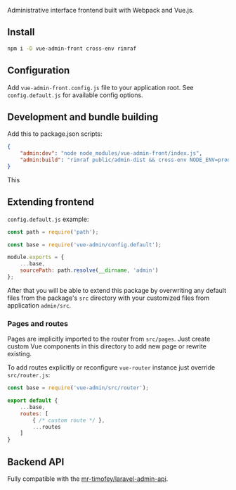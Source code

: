 Administrative interface frontend built with Webpack and Vue.js.

## Install

```bash
npm i -D vue-admin-front cross-env rimraf
```

## Configuration

Add `vue-admin-front.config.js` file to your application root.
See `config.default.js` for available config options.

## Development and bundle building

Add this to package.json scripts:

```json
{
	"admin:dev": "node node_modules/vue-admin-front/index.js",
	"admin:build": "rimraf public/admin-dist && cross-env NODE_ENV=production webpack --config node_modules/vue-admin-front/webpack.config.js --progress --hide-modules"
}
```

This

## Extending frontend

`config.default.js` example:

```js
const path = require('path');

const base = require('vue-admin/config.default');

module.exports = {
	...base,
	sourcePath: path.resolve(__dirname, 'admin')
};
```

After that you will be able to extend this package by overwriting any default files from the package's
`src` directory with your customized files from application `admin/src`.

### Pages and routes

Pages are implicitly imported to the router from `src/pages`.
Just create custom Vue components in this directory to add new page or rewrite existing.

To add routes explicitly or reconfigure `vue-router` instance just override `src/router.js`:

```js
const base = require('vue-admin/src/router');

export default {
	...base,
	routes: [
		{ /* custom route */ },
		...routes
    ]
}
```

## Backend API

Fully compatible with the [mr-timofey/laravel-admin-api](https://github.com/mrTimofey/laravel-admin-api).